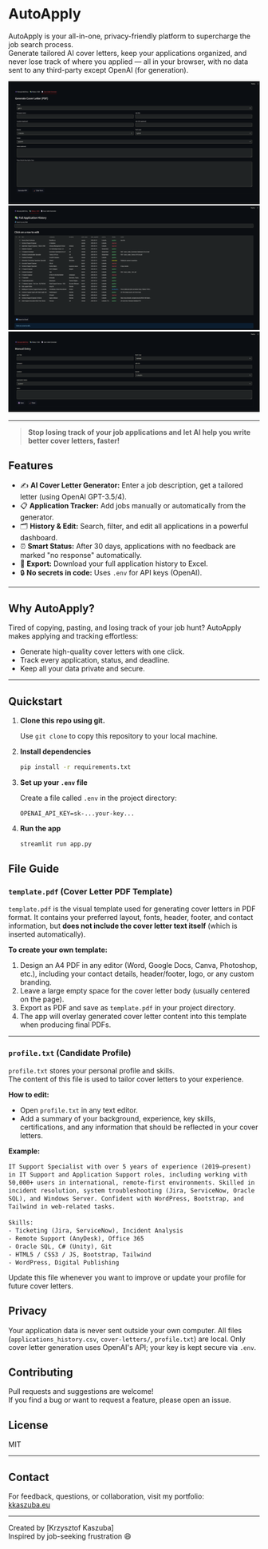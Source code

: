 # AutoApply

AutoApply is your all-in-one, privacy-friendly platform to supercharge the job search process.  
Generate tailored AI cover letters, keep your applications organized, and never lose track of where you applied — all in your browser, with no data sent to any third-party except OpenAI (for generation).


![screenshot](/screenshots/1.png)
![screenshot](/screenshots/2.png)
![screenshot](/screenshots/3.png)

---

> **Stop losing track of your job applications and let AI help you write better cover letters, faster!**


## Features

- ✍️ **AI Cover Letter Generator:** Enter a job description, get a tailored letter (using OpenAI GPT-3.5/4).
- 📋 **Application Tracker:** Add jobs manually or automatically from the generator.
- 🗂 **History & Edit:** Search, filter, and edit all applications in a powerful dashboard.
- ⏰ **Smart Status:** After 30 days, applications with no feedback are marked "no response" automatically.
- 💾 **Export:** Download your full application history to Excel.
- 🔒 **No secrets in code:** Uses `.env` for API keys (OpenAI).

---

## Why AutoApply?

Tired of copying, pasting, and losing track of your job hunt? AutoApply makes applying and tracking effortless:
- Generate high-quality cover letters with one click.
- Track every application, status, and deadline.
- Keep all your data private and secure.

---

## Quickstart

1. **Clone this repo using git.**

   Use `git clone` to copy this repository to your local machine.

2. **Install dependencies**

   ```bash
   pip install -r requirements.txt
   ```

3. **Set up your `.env` file**

   Create a file called `.env` in the project directory:
   ```
   OPENAI_API_KEY=sk-...your-key...
   ```

4. **Run the app**

   ```bash
   streamlit run app.py
   ```

## File Guide

### `template.pdf` (Cover Letter PDF Template)

`template.pdf` is the visual template used for generating cover letters in PDF format.
It contains your preferred layout, fonts, header, footer, and contact information, but **does not include the cover letter text itself** (which is inserted automatically).

**To create your own template:**
1. Design an A4 PDF in any editor (Word, Google Docs, Canva, Photoshop, etc.), including your contact details, header/footer, logo, or any custom branding.
2. Leave a large empty space for the cover letter body (usually centered on the page).
3. Export as PDF and save as `template.pdf` in your project directory.
4. The app will overlay generated cover letter content into this template when producing final PDFs.

---

### `profile.txt` (Candidate Profile)

`profile.txt` stores your personal profile and skills.  
The content of this file is used to tailor cover letters to your experience.

**How to edit:**
- Open `profile.txt` in any text editor.
- Add a summary of your background, experience, key skills, certifications, and any information that should be reflected in your cover letters.

**Example:**
```
IT Support Specialist with over 5 years of experience (2019–present) in IT Support and Application Support roles, including working with 50,000+ users in international, remote-first environments. Skilled in incident resolution, system troubleshooting (Jira, ServiceNow, Oracle SQL), and Windows Server. Confident with WordPress, Bootstrap, and Tailwind in web-related tasks.

Skills:
- Ticketing (Jira, ServiceNow), Incident Analysis
- Remote Support (AnyDesk), Office 365
- Oracle SQL, C# (Unity), Git
- HTML5 / CSS3 / JS, Bootstrap, Tailwind
- WordPress, Digital Publishing
```
Update this file whenever you want to improve or update your profile for future cover letters.

## Privacy

Your application data is never sent outside your own computer. All files (`applications_history.csv`, `cover-letters/`, `profile.txt`) are local. Only cover letter generation uses OpenAI's API; your key is kept secure via `.env`.


## Contributing

Pull requests and suggestions are welcome!  
If you find a bug or want to request a feature, please open an issue.

## License

MIT

---
## Contact

For feedback, questions, or collaboration, visit my portfolio:  
[kkaszuba.eu](https://kkaszuba.eu)

---


Created by [Krzysztof Kaszuba]  
Inspired by job-seeking frustration 😄
